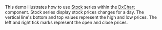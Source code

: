 This demo illustrates how to use [Stock](https://docs.devexpress.com/Blazor/DevExpress.Blazor.DxChartStockSeries-3) series within the [DxChart](https://docs.devexpress.com/Blazor/DevExpress.Blazor.DxChart-1) component. Stock series display stock prices changes for a day. The vertical line's bottom and top values represent the high and low prices. The left and right tick marks represent the open and close prices.
